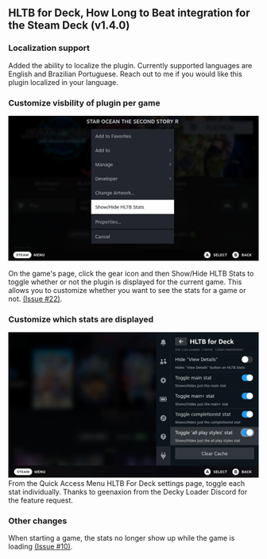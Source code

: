 ## HLTB for Deck, How Long to Beat integration for the Steam Deck (v1.4.0)

### Localization support
Added the ability to localize the plugin. Currently supported languages are English and Brazilian Portuguese. Reach out to me if you would like this plugin localized in your language.

### Customize visbility of plugin per game

![](images/image002.png)

On the game's page, click the gear icon and then Show/Hide HLTB Stats to toggle whether or not the plugin is displayed for the current game. This allows you to customize whether you want to see the stats for a game or not. [(Issue #22)](https://github.com/hulkrelax/hltb-for-deck/issues/22).

### Customize which stats are displayed

![](images/image003.png)
From the Quick Access Menu HLTB For Deck settings page, toggle each stat individually. Thanks to geenaxion from the Decky Loader Discord for the feature request.

### Other changes
When starting a game, the stats no longer show up while the game is loading [(Issue #10)](https://github.com/hulkrelax/hltb-for-deck/issues/10).
